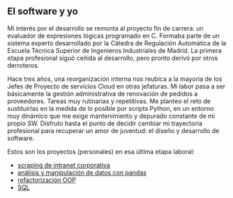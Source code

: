 ## El software y yo

Mi interés por el desarrollo se remonta al proyecto fin de carrera: un evaluador de expresiones lógicas programado en C. Formaba parte de un sistema experto desarrollado por la Cátedra de Regulación Automática de la Escuela Técnica Superior de Ingenieros Industriales de Madrid. La primera etapa profesional siguó ceñida al desarrollo, pero pronto derivó por otros derroteros.


Hace tres años, una reorganización interna nos reubica a la mayoría de los Jefes de Proyecto de servicios Cloud en otras jefaturas. Mi labor pasa a ser básicamente la gestión administrativa de renovación de pedidos a proveedores. Tareas muy rutinarias y repetitivas. Me planteo el reto de sustituirlas en la medida de lo posible por scripts Python, en un entorno muy dinámico que me exige mantenimiento y depurado constante de mi propio SW. Disfruto hasta el punto de decidir cambiar mi trayectoria profesional para recuperar un amor de juventud: el diseño y desarrollo de software.

Estos son los proyectos (personales) en esa última etapa laboral:

- [scraping de intranet corporativa](scraping_intranet.md)
- [análisis y manipulación de datos con pandas](pandas.md)
- [refactorización OOP](oop.md)
- [SQL](SQL.md)